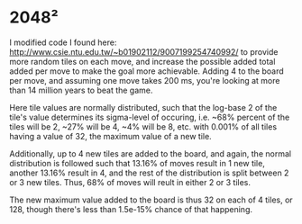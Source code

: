 # 2048²

I modified code I found here: http://www.csie.ntu.edu.tw/~b01902112/9007199254740992/ to provide more random tiles on each move, and increase the possible added total added per move to make the goal more achievable. Adding 4 to the board per move, and assuming one move takes 200 ms, you're looking at more than 14 million years to beat the game. 

Here tile values are normally distributed, such that the log-base 2 of the tile's value determines its sigma-level of occuring, i.e. ~68% percent of the tiles will be 2, ~27% will be 4, ~4% will be 8, etc. with 0.001% of all tiles having a value of 32, the maximum value of a new tile. 

Additionally, up to 4 new tiles are added to the board, and again, the normal distribution is followed such that 13.16% of moves result in 1 new tile, another 13.16% result in 4, and the rest of the distribution is split between 2 or 3 new tiles. Thus, 68% of moves will reult in either 2 or 3 tiles.

The new maximum value added to the board is thus 32 on each of 4 tiles, or 128, though there's less than 1.5e-15% chance of that happening.
